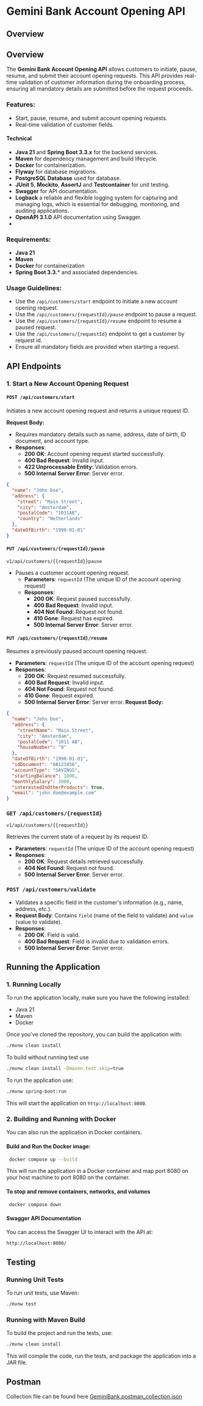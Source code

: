 # Gemini Bank Account Opening API

## Overview

## Overview
The **Gemini Bank Account Opening API** allows customers to initiate, pause, resume, and submit their account opening requests. This API provides real-time validation of customer information during the onboarding process, ensuring all mandatory details are submitted before the request proceeds.

### Features:
- Start, pause, resume, and submit account opening requests.
- Real-time validation of customer fields.
####  Technical 
- **Java 21** and **Spring Boot 3.3.x** for the backend services.
- **Maven** for dependency management and build lifecycle.
- **Docker** for containerization.
- **Flyway** for database migrations.
- **PostgreSQL Database** used for database.
- **JUnit 5**, **Mockito**, **AssertJ** and **Testcontainer** for unit testing.
- **Swagger** for API documentation.
- **Logback** a reliable and flexible logging system for capturing and managing logs, which is essential for debugging, monitoring, and auditing applications.
- **OpenAPI 3.1.0** API documentation using Swagger.
- 
### Requirements:
- **Java 21**
- **Maven**
- **Docker** for containerization
- **Spring Boot 3.3.*** and associated dependencies.

### Usage Guidelines:
- Use the `/api/customers/start` endpoint to initiate a new account opening request.
- Use the `/api/customers/{requestId}/pause` endpoint to pause a request.
- Use the `/api/customers/{requestId}/resume` endpoint to resume a paused request.
- Use the `/api/customers/{requestId}` endpoint to get a customer by request id.
- Ensure all mandatory fields are provided when starting a request.

## API Endpoints

### 1. **Start a New Account Opening Request**

#### `POST /api/customers/start`

Initiates a new account opening request and returns a unique request ID.

**Request Body:**
- Requires mandatory details such as name, address, date of birth, ID document, and account type.
- **Responses**:
    - **200 OK**: Account opening request started successfully.
    - **400 Bad Request**: Invalid input.
    - **422 Unprocessable Entity**: Validation errors.
    - **500 Internal Server Error**: Server error.
```json
{
  "name": "John Doe",
  "address": {
    "street": "Main Street",
    "city": "Amsterdam",
    "postalCode": "1011AB",
    "country": "Netherlands"
  },
  "dateOfBirth": "1990-01-01"
}
```


#### `PUT /api/customers/{requestId}/pause`
```
v1/api/customers/{{requestId}}pause
```
- Pauses a customer account opening request.
    - **Parameters**: `requestId` (The unique ID of the account opening request)
    - **Responses**:
        - **200 OK**: Request paused successfully.
        - **400 Bad Request**: Invalid input.
        - **404 Not Found**: Request not found.
        - **410 Gone**: Request has expired.
        - **500 Internal Server Error**: Server error.

#### `PUT /api/customers/{requestId}/resume`
Resumes a previously paused account opening request.
- **Parameters**: `requestId` (The unique ID of the account opening request)
- **Responses**:
    - **200 OK**: Request resumed successfully.
    - **400 Bad Request**: Invalid input.
    - **404 Not Found**: Request not found.
    - **410 Gone**: Request expired.
    - **500 Internal Server Error**: Server error.
**Request Body:**
```json
{
  "name": "John Doe",
  "address": {
    "streetName": "Main Street",
    "city": "Amsterdam",
    "postalCode": "1011 AB",
    "houseNumber": "9"
  },
  "dateOfBirth": "1990-01-01",
  "idDocument": "AB123456",
  "accountType": "SAVINGS",
  "startingBalance": 1000,
  "monthlySalary": 3000,
  "interestedInOtherProducts": true,
  "email": "john.doe@example.com"
}
```
### `GET /api/customers/{requestId}`
```
v1/api/customers/{{requestId}}
```
Retrieves the current state of a request by its request ID.
- **Parameters**: `requestId` (The unique ID of the account opening request)
- **Responses**:
    - **200 OK**: Request details retrieved successfully.
    - **404 Not Found**: Request not found.
    - **500 Internal Server Error**: Server error.

### `POST /api/customers/validate`
- Validates a specific field in the customer's information (e.g., name, address, etc.).
- **Request Body**: Contains `field` (name of the field to validate) and `value` (value to validate).
- **Responses**:
    - **200 OK**: Field is valid.
    - **400 Bad Request**: Field is invalid due to validation errors.
    - **500 Internal Server Error**: Server error.

## Running the Application

### 1. Running Locally

To run the application locally, make sure you have the following installed:
- Java 21
- Maven
- Docker

Once you've cloned the repository, you can build the application with:

```bash
./mvnw clean install
```
To build without running test use
```bash
./mvnw clean install -Dmaven.test.skip=true
```

To run the application use:
```bash
./mvnw spring-boot:run
```

This will start the application on `http://localhost:8080`.

### 2. Building and Running with Docker

You can also run the application in Docker containers.

#### Build and Run the Docker image:
```bash
 docker compose up --build

```
This will run the application in a Docker container and map port 8080 on your host machine to port 8080 on the container.
#### To stop and remove containers, networks, and volumes
```bash
 docker compose down

```
#### Swagger API Documentation

You can access the Swagger UI to interact with the API at:

```bash
http://localhost:8080/
```

## Testing

### Running Unit Tests

To run unit tests, use Maven:

```bash
./mvnw test
```

### Running with Maven Build

To build the project and run the tests, use:

```bash
./mvnw clean install
```
This will compile the code, run the tests, and package the application into a JAR file.

## Postman

Collection file can be found here [GeminiBank.postman_collection.json](GeminiBank.postman_collection.json)